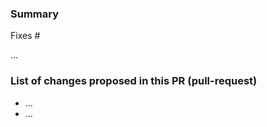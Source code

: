 <!--
Please complete the following sections when you submit your pull request. Note that text within html comment tags will not be rendered.
-->
### Summary

<!-- Describe the problem you're trying to fix in this pull request. Please reference any related issue and use fixes/close to automatically close them, if pertinent. For example: "Fixes #58", or "Addresses (but does not close) #238". -->

Fixes #<NUM>

...

### List of changes proposed in this PR (pull-request)

<!-- We suggest using bullets (indicated by * or -) and filled checkboxes [x] here -->

* ...
* ...
